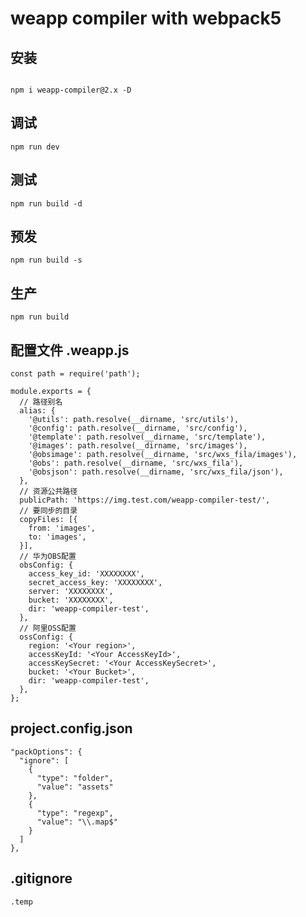 # weapp compiler with webpack5

## 安装

```node

npm i weapp-compiler@2.x -D
```


## 调试

```node
npm run dev
```

## 测试

```node
npm run build -d
```
## 预发

```node
npm run build -s
```

## 生产

```node
npm run build
```


## 配置文件 .weapp.js

```node
const path = require('path');

module.exports = {
  // 路径别名
  alias: {
    '@utils': path.resolve(__dirname, 'src/utils'),
    '@config': path.resolve(__dirname, 'src/config'),
    '@template': path.resolve(__dirname, 'src/template'),
    '@images': path.resolve(__dirname, 'src/images'),
    '@obsimage': path.resolve(__dirname, 'src/wxs_fila/images'),
    '@obs': path.resolve(__dirname, 'src/wxs_fila'),
    '@obsjson': path.resolve(__dirname, 'src/wxs_fila/json'),
  },
  // 资源公共路径
  publicPath: 'https://img.test.com/weapp-compiler-test/',
  // 要同步的目录
  copyFiles: [{
    from: 'images',
    to: 'images',
  }],
  // 华为OBS配置
  obsConfig: {
    access_key_id: 'XXXXXXXX',
    secret_access_key: 'XXXXXXXX',
    server: 'XXXXXXXX',
    bucket: 'XXXXXXXX',
    dir: 'weapp-compiler-test',
  },
  // 阿里OSS配置
  ossConfig: {
    region: '<Your region>',
    accessKeyId: '<Your AccessKeyId>',
    accessKeySecret: '<Your AccessKeySecret>',
    bucket: '<Your Bucket>',
    dir: 'weapp-compiler-test',
  },
};
```


## project.config.json

```node
"packOptions": {
  "ignore": [
    {
      "type": "folder",
      "value": "assets"
    },
    {
      "type": "regexp",
      "value": "\\.map$"
    }
  ]
},
```

## .gitignore

```node
.temp
```
